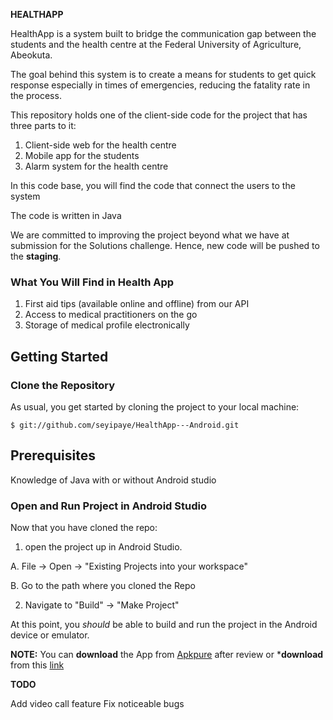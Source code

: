 ﻿



**HEALTHAPP**

HealthApp is a system built to bridge the communication gap between the students and the health centre at the Federal University of Agriculture, Abeokuta.

The goal behind this system is to create a means for students to get quick response especially in times of emergencies, reducing the fatality rate in the process.

This repository holds one of the client-side code for the project that has three parts to it:

1.  Client-side web for the health centre
2.  Mobile app for the students
3.  Alarm system for the health centre

In this code base, you will find the code that connect the users to the system 

The code is written in Java

We are committed to improving the project beyond what we have at submission for the Solutions challenge. Hence, new code will be pushed to the  **staging**.

### What You Will Find in Health App

1. First aid tips (available online and offline) from our API
2. Access to medical practitioners on the go
3. Storage of medical profile electronically


## Getting Started

### [](https://github.com/seyipaye/HealthApp)Clone the Repository

As usual, you get started by cloning the project to your local machine:

```
$ git://github.com/seyipaye/HealthApp---Android.git
```

## Prerequisites

 Knowledge of Java with or without Android studio


### Open and Run Project in Android Studio

Now that you have cloned the repo:

1.  open the project up in Android Studio.
        
A. File -> Open -> "Existing Projects into your workspace"

B. Go to the path where you cloned the Repo

2.  Navigate to "Build" -> "Make Project"

At this point, you  _should_  be able to build and run the project in the Android device or emulator.

**NOTE:** You can **download** the App from [Apkpure](https://apkpure.com/p/com.breezytechdevelopers.healthapp) after review or ***download** from this [link](https://drive.google.com/file/d/1og1HwAyTWPZQeNVNYzKNGlp59gJVTcjT/view?usp=sharing)


**TODO**

Add video call feature
Fix noticeable bugs
